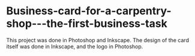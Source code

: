 # Business-card-for-a-carpentry-shop---the-first-business-task
This project was done in Photoshop and Inkscape. The design of the card itself was done in Inkscape, and the logo in Photoshop.
